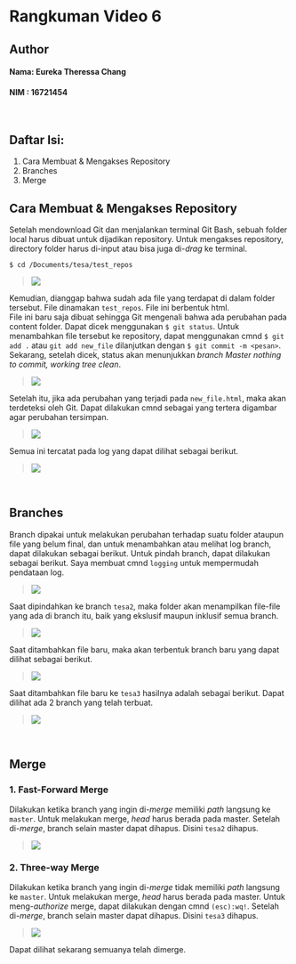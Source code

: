 # Rangkuman Video 6

## Author
#### Nama: Eureka Theressa Chang
#### NIM  : 16721454

<br>

## Daftar Isi:
1. Cara Membuat & Mengakses Repository
2. Branches
3. Merge


## Cara Membuat & Mengakses Repository
Setelah mendownload Git dan menjalankan terminal Git Bash, sebuah folder local harus dibuat untuk dijadikan repository. Untuk mengakses repository, directory folder harus di-input atau bisa juga di-*drag* ke terminal.

```
$ cd /Documents/tesa/test_repos 
````
>![](https://i.ibb.co/QDhMXZK/Screenshot-154.png)

Kemudian, dianggap bahwa sudah ada file yang terdapat di dalam folder tersebut. File dinamakan `test_repos`. File ini berbentuk html.
<br>
File ini baru saja dibuat sehingga Git mengenali bahwa ada perubahan pada content folder. Dapat dicek menggunakan `$ git status`. Untuk menambahkan file tersebut ke repository, dapat menggunakan cmnd `$ git add .` atau `git add new_file` dilanjutkan dengan `$ git commit -m <pesan>`. Sekarang, setelah dicek, status akan menunjukkan *branch Master nothing to commit, working tree clean*.

>![](https://i.ibb.co/X3Xx1Mp/Screenshot-155.png)

Setelah itu, jika ada perubahan yang terjadi pada `new_file.html`, maka akan terdeteksi oleh Git. Dapat dilakukan cmnd sebagai yang tertera digambar agar perubahan tersimpan.

>![](https://i.ibb.co/W3xNgYv/Screenshot-156.png)

Semua ini tercatat pada log yang dapat dilihat sebagai berikut.
>![](https://i.ibb.co/kK4gzdv/Screenshot-157.png)

<br>

## Branches
Branch dipakai untuk melakukan perubahan terhadap suatu folder ataupun file yang belum final, dan untuk menambahkan atau melihat log branch, dapat dilakukan sebagai berikut. Untuk pindah branch, dapat dilakukan sebagai berikut. Saya membuat cmnd `logging` untuk mempermudah pendataan log.
>![](https://i.ibb.co/8bV5ZPG/Screenshot-158.png)

Saat dipindahkan ke branch `tesa2`, maka folder akan menampilkan file-file yang ada di branch itu, baik yang ekslusif maupun inklusif semua branch. 
>![](https://i.ibb.co/31nGT0B/Screenshot-159.png)

Saat ditambahkan file baru, maka akan terbentuk branch baru yang dapat dilihat sebagai berikut.
>![](https://i.ibb.co/tY4dv0g/Screenshot-161.png)

Saat ditambahkan file baru ke `tesa3` hasilnya adalah sebagai berikut. Dapat dilihat ada 2 branch yang telah terbuat.
>![](https://i.ibb.co/Kh7HqvW/Screenshot-163.png)

<br>

## Merge
### 1. Fast-Forward Merge

Dilakukan ketika branch yang ingin di-*merge* memiliki *path* langsung ke `master`. Untuk melakukan merge, *head* harus berada pada master. Setelah di-*merge*, branch selain master dapat dihapus. Disini `tesa2` dihapus.
>![](https://i.ibb.co/7tqZCk5/Screenshot-164.png)

### 2. Three-way Merge

Dilakukan ketika branch yang ingin di-*merge* tidak memiliki *path* langsung ke `master`. Untuk melakukan merge, *head* harus berada pada master. Untuk meng-*authorize* merge, dapat dilakukan dengan cmnd `(esc):wq!`. Setelah di-*merge*, branch selain master dapat dihapus. Disini `tesa3` dihapus.
>![](https://i.ibb.co/682nJmf/Screenshot-165.png)

Dapat dilihat sekarang semuanya telah dimerge.